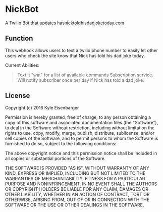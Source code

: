 # NickBot
A Twilio Bot that updates hasnicktoldhisdadjoketoday.com

## Function

This webhook allows users to text a twilio phone number to easily let other users who check the site know that Nick has told his dad joke today. 

Current Abilities:

>Text it "wat" for a list of available commands
>Subscription service. Will notify subscriber once per day if Nick has told a dad joke.

## License

Copyright (c) 2016 Kyle Eisenbarger

Permission is hereby granted, free of charge, to any person obtaining a copy of this software and associated documentation files (the "Software"), to deal in the Software without restriction, including without limitation the rights to use, copy, modify, merge, publish, distribute, sublicense, and/or sell copies of the Software, and to permit persons to whom the Software is furnished to do so, subject to the following conditions:

The above copyright notice and this permission notice shall be included in all copies or substantial portions of the Software.

THE SOFTWARE IS PROVIDED "AS IS", WITHOUT WARRANTY OF ANY KIND, EXPRESS OR IMPLIED, INCLUDING BUT NOT LIMITED TO THE WARRANTIES OF MERCHANTABILITY, FITNESS FOR A PARTICULAR PURPOSE AND NONINFRINGEMENT. IN NO EVENT SHALL THE AUTHORS OR COPYRIGHT HOLDERS BE LIABLE FOR ANY CLAIM, DAMAGES OR OTHER LIABILITY, WHETHER IN AN ACTION OF CONTRACT, TORT OR OTHERWISE, ARISING FROM, OUT OF OR IN CONNECTION WITH THE SOFTWARE OR THE USE OR OTHER DEALINGS IN THE SOFTWARE.
